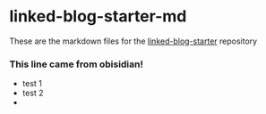 # linked-blog-starter-md
These are the markdown files for the [linked-blog-starter](https://github.com/matthewwong525/linked-blog-starter) repository

### This line came from obisidian!
- test 1
- test 2
- 
